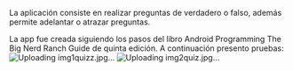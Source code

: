La aplicación consiste en realizar preguntas de verdadero o falso, además
permite adelantar o atrazar preguntas.

La app fue creada siguiendo los pasos del libro Android Programming The Big Nerd Ranch Guide
de quinta edición.
A continuación presento pruebas:
![Uploading img1quizz.jpg…]()
![Uploading img2quiz.jpg…]()

